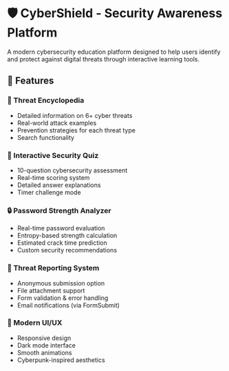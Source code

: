 # 🛡️ CyberShield - Security Awareness Platform

A modern cybersecurity education platform designed to help users identify and protect against digital threats through interactive learning tools.

## 🌟 Features

### 🧠 Threat Encyclopedia
- Detailed information on 6+ cyber threats
- Real-world attack examples
- Prevention strategies for each threat type
- Search functionality

### 🧪 Interactive Security Quiz
- 10-question cybersecurity assessment
- Real-time scoring system
- Detailed answer explanations
- Timer challenge mode

### 🔒 Password Strength Analyzer
- Real-time password evaluation
- Entropy-based strength calculation
- Estimated crack time prediction
- Custom security recommendations

### 📝 Threat Reporting System
- Anonymous submission option
- File attachment support
- Form validation & error handling
- Email notifications (via FormSubmit)

### 🎨 Modern UI/UX
- Responsive design
- Dark mode interface
- Smooth animations
- Cyberpunk-inspired aesthetics


